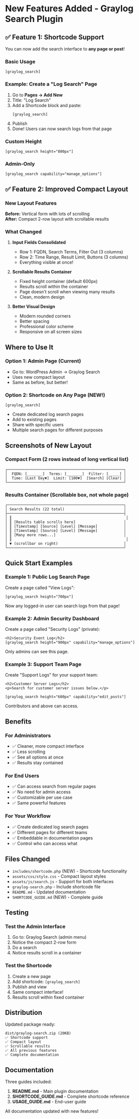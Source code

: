 # New Features Added - Graylog Search Plugin

## ✅ Feature 1: Shortcode Support

You can now add the search interface to **any page or post**!

### Basic Usage
```
[graylog_search]
```

### Example: Create a "Log Search" Page

1. Go to **Pages → Add New**
2. Title: "Log Search"
3. Add a Shortcode block and paste:
   ```
   [graylog_search]
   ```
4. Publish
5. Done! Users can now search logs from that page

### Custom Height
```
[graylog_search height="800px"]
```

### Admin-Only
```
[graylog_search capability="manage_options"]
```

## ✅ Feature 2: Improved Compact Layout

### New Layout Features

**Before:** Vertical form with lots of scrolling  
**After:** Compact 2-row layout with scrollable results

### What Changed

1. **Input Fields Consolidated**
   - Row 1: FQDN, Search Terms, Filter Out (3 columns)
   - Row 2: Time Range, Result Limit, Buttons (3 columns)
   - Everything visible at once!

2. **Scrollable Results Container**
   - Fixed height container (default 600px)
   - Results scroll within the container
   - Page doesn't scroll when viewing many results
   - Clean, modern design

3. **Better Visual Design**
   - Modern rounded corners
   - Better spacing
   - Professional color scheme
   - Responsive on all screen sizes

## Where to Use It

### Option 1: Admin Page (Current)
- Go to: WordPress Admin → Graylog Search
- Uses new compact layout
- Same as before, but better!

### Option 2: Shortcode on Any Page (NEW!)
```
[graylog_search]
```
- Create dedicated log search pages
- Add to existing pages
- Share with specific users
- Multiple search pages for different purposes

## Screenshots of New Layout

### Compact Form (2 rows instead of long vertical list)
```
┌─────────────────────────────────────────────────────┐
│  FQDN: [_______]  Terms: [_______]  Filter: [_____] │
│  Time: [Last Day▼]  Limit: [100▼]  [Search] [Clear] │
└─────────────────────────────────────────────────────┘
```

### Results Container (Scrollable box, not whole page)
```
┌─────────────────────────────────────────────────────┐
│ Search Results (22 total)                           │
├─────────────────────────────────────────────────────┤
│ ║                                                    │
│ ║ [Results table scrolls here]                      │
│ ║ [Timestamp] [Source] [Level] [Message]            │
│ ║ [Timestamp] [Source] [Level] [Message]            │
│ ║ [Many more rows...]                               │
│ ║                                                    │
│ ▼ (scrollbar on right)                              │
└─────────────────────────────────────────────────────┘
```

## Quick Start Examples

### Example 1: Public Log Search Page

Create a page called "View Logs":
```
[graylog_search height="700px"]
```

Now any logged-in user can search logs from that page!

### Example 2: Admin Security Dashboard

Create a page called "Security Logs" (private):
```
<h2>Security Event Log</h2>
[graylog_search height="900px" capability="manage_options"]
```

Only admins can see this page.

### Example 3: Support Team Page

Create "Support Logs" for your support team:
```
<h2>Customer Server Logs</h2>
<p>Search for customer server issues below.</p>

[graylog_search height="600px" capability="edit_posts"]
```

Contributors and above can access.

## Benefits

### For Administrators
- ✅ Cleaner, more compact interface
- ✅ Less scrolling
- ✅ See all options at once
- ✅ Results stay contained

### For End Users
- ✅ Can access search from regular pages
- ✅ No need for admin access
- ✅ Customizable per use case
- ✅ Same powerful features

### For Your Workflow
- ✅ Create dedicated log search pages
- ✅ Different pages for different teams
- ✅ Embeddable in documentation pages
- ✅ Control who can access what

## Files Changed

- `includes/shortcode.php` (NEW) - Shortcode functionality
- `assets/css/style.css` - Compact layout styles
- `assets/js/search.js` - Support for both interfaces
- `graylog-search.php` - Include shortcode file
- `README.md` - Updated documentation
- `SHORTCODE_GUIDE.md` (NEW) - Complete guide

## Testing

### Test the Admin Interface
1. Go to: Graylog Search (admin menu)
2. Notice the compact 2-row form
3. Do a search
4. Notice results scroll in a container

### Test the Shortcode
1. Create a new page
2. Add shortcode: `[graylog_search]`
3. Publish and view
4. Same compact interface!
5. Results scroll within fixed container

## Distribution

Updated package ready:
```
dist/graylog-search.zip (20KB)
✅ Shortcode support
✅ Compact layout
✅ Scrollable results
✅ All previous features
✅ Complete documentation
```

## Documentation

Three guides included:
1. **README.md** - Main plugin documentation
2. **SHORTCODE_GUIDE.md** - Complete shortcode reference
3. **USAGE_GUIDE.md** - End-user guide

All documentation updated with new features!

